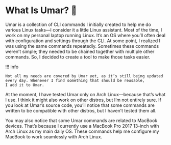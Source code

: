 # What Is Umar? 🤔

Umar is a collection of CLI commands I initially created to help me do various Linux tasks—I consider it a little Linux assistant.
Most of the time, I work on my personal laptop running Linux. It’s an OS where you’ll often deal with configuration and settings through the CLI.
At some point, I realized I was using the same commands repeatedly. Sometimes these commands weren’t simple; they needed to be chained together with
multiple other commands. So, I decided to create a tool to make those tasks easier.

!!! info

    Not all my needs are covered by Umar yet, as it’s still being updated every day. Whenever I find something that should be reusable,
    I add it to Umar.

At the moment, I have tested Umar only on Arch Linux—because that’s what I use. I think it might also work on other distros,
but I’m not entirely sure. If you look at Umar’s source code, you’ll notice that some commands are written to be compatible with other distros,
but I haven’t tested them all.

You may also notice that some Umar commands are related to MacBook devices. That’s because I currently use a MacBook Pro 2017 13-inch with Arch Linux
as my main daily OS. These commands help me configure my MacBook to work seamlessly with Arch Linux.
